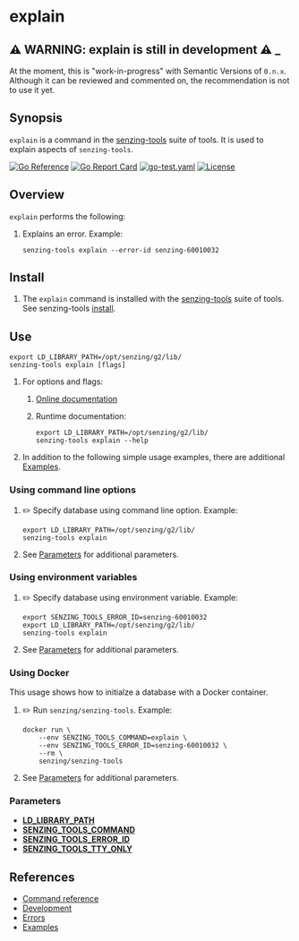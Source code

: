 # explain

## :warning: WARNING: explain is still in development :warning: _

At the moment, this is "work-in-progress" with Semantic Versions of `0.n.x`.
Although it can be reviewed and commented on,
the recommendation is not to use it yet.

## Synopsis

`explain` is a command in the
[senzing-tools](https://github.com/Senzing/senzing-tools)
suite of tools.
It is used to explain aspects of `senzing-tools`.

[![Go Reference](https://pkg.go.dev/badge/github.com/senzing/explain.svg)](https://pkg.go.dev/github.com/senzing/explain)
[![Go Report Card](https://goreportcard.com/badge/github.com/senzing/explain)](https://goreportcard.com/report/github.com/senzing/explain)
[![go-test.yaml](https://github.com/Senzing/explain/actions/workflows/go-test.yaml/badge.svg)](https://github.com/Senzing/explain/actions/workflows/go-test.yaml)
[![License](https://img.shields.io/badge/License-Apache2-brightgreen.svg)](https://github.com/Senzing/explain/blob/main/LICENSE)

## Overview

`explain` performs the following:

1. Explains an error.
   Example:

    ```console
    senzing-tools explain --error-id senzing-60010032
    ```

## Install

1. The `explain` command is installed with the
   [senzing-tools](https://github.com/Senzing/senzing-tools)
   suite of tools.
   See senzing-tools [install](https://github.com/Senzing/senzing-tools#install).

## Use

```console
export LD_LIBRARY_PATH=/opt/senzing/g2/lib/
senzing-tools explain [flags]
```

1. For options and flags:
    1. [Online documentation](https://hub.senzing.com/senzing-tools/senzing-tools_explain.html)
    1. Runtime documentation:

        ```console
        export LD_LIBRARY_PATH=/opt/senzing/g2/lib/
        senzing-tools explain --help
        ```

1. In addition to the following simple usage examples, there are additional [Examples](docs/examples.md).

### Using command line options

1. :pencil2: Specify database using command line option.
   Example:

    ```console
    export LD_LIBRARY_PATH=/opt/senzing/g2/lib/
    senzing-tools explain
    ```

1. See [Parameters](#parameters) for additional parameters.

### Using environment variables

1. :pencil2: Specify database using environment variable.
   Example:

    ```console
    export SENZING_TOOLS_ERROR_ID=senzing-60010032
    export LD_LIBRARY_PATH=/opt/senzing/g2/lib/
    senzing-tools explain
    ```

1. See [Parameters](#parameters) for additional parameters.

### Using Docker

This usage shows how to initialze a database with a Docker container.

1. :pencil2: Run `senzing/senzing-tools`.
   Example:

    ```console
    docker run \
        --env SENZING_TOOLS_COMMAND=explain \
        --env SENZING_TOOLS_ERROR_ID=senzing-60010032 \
        --rm \
        senzing/senzing-tools
    ```

1. See [Parameters](#parameters) for additional parameters.

### Parameters

- **[LD_LIBRARY_PATH](https://github.com/Senzing/knowledge-base/blob/main/lists/environment-variables.md#ld_library_path)**
- **[SENZING_TOOLS_COMMAND](https://github.com/Senzing/knowledge-base/blob/main/lists/environment-variables.md#senzing_tools_command)**
- **[SENZING_TOOLS_ERROR_ID](https://github.com/Senzing/knowledge-base/blob/main/lists/environment-variables.md#senzing_tools_error_id)**
- **[SENZING_TOOLS_TTY_ONLY](https://github.com/Senzing/knowledge-base/blob/main/lists/environment-variables.md#senzing_tools_tty_only)**

## References

- [Command reference](https://hub.senzing.com/senzing-tools/senzing-tools_explain.html)
- [Development](docs/development.md)
- [Errors](docs/errors.md)
- [Examples](docs/examples.md)
